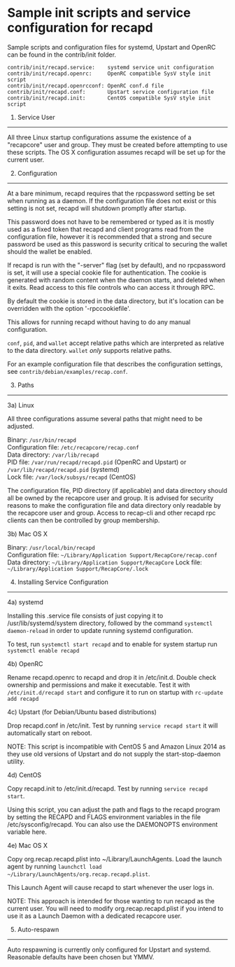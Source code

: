 Sample init scripts and service configuration for recapd
==========================================================

Sample scripts and configuration files for systemd, Upstart and OpenRC
can be found in the contrib/init folder.

    contrib/init/recapd.service:    systemd service unit configuration
    contrib/init/recapd.openrc:     OpenRC compatible SysV style init script
    contrib/init/recapd.openrcconf: OpenRC conf.d file
    contrib/init/recapd.conf:       Upstart service configuration file
    contrib/init/recapd.init:       CentOS compatible SysV style init script

1. Service User
---------------------------------

All three Linux startup configurations assume the existence of a "recapcore" user
and group.  They must be created before attempting to use these scripts.
The OS X configuration assumes recapd will be set up for the current user.

2. Configuration
---------------------------------

At a bare minimum, recapd requires that the rpcpassword setting be set
when running as a daemon.  If the configuration file does not exist or this
setting is not set, recapd will shutdown promptly after startup.

This password does not have to be remembered or typed as it is mostly used
as a fixed token that recapd and client programs read from the configuration
file, however it is recommended that a strong and secure password be used
as this password is security critical to securing the wallet should the
wallet be enabled.

If recapd is run with the "-server" flag (set by default), and no rpcpassword is set,
it will use a special cookie file for authentication. The cookie is generated with random
content when the daemon starts, and deleted when it exits. Read access to this file
controls who can access it through RPC.

By default the cookie is stored in the data directory, but it's location can be overridden
with the option '-rpccookiefile'.

This allows for running recapd without having to do any manual configuration.

`conf`, `pid`, and `wallet` accept relative paths which are interpreted as
relative to the data directory. `wallet` *only* supports relative paths.

For an example configuration file that describes the configuration settings,
see `contrib/debian/examples/recap.conf`.

3. Paths
---------------------------------

3a) Linux

All three configurations assume several paths that might need to be adjusted.

Binary:              `/usr/bin/recapd`  
Configuration file:  `/etc/recapcore/recap.conf`  
Data directory:      `/var/lib/recapd`  
PID file:            `/var/run/recapd/recapd.pid` (OpenRC and Upstart) or `/var/lib/recapd/recapd.pid` (systemd)  
Lock file:           `/var/lock/subsys/recapd` (CentOS)  

The configuration file, PID directory (if applicable) and data directory
should all be owned by the recapcore user and group.  It is advised for security
reasons to make the configuration file and data directory only readable by the
recapcore user and group.  Access to recap-cli and other recapd rpc clients
can then be controlled by group membership.

3b) Mac OS X

Binary:              `/usr/local/bin/recapd`  
Configuration file:  `~/Library/Application Support/RecapCore/recap.conf`  
Data directory:      `~/Library/Application Support/RecapCore`
Lock file:           `~/Library/Application Support/RecapCore/.lock`

4. Installing Service Configuration
-----------------------------------

4a) systemd

Installing this .service file consists of just copying it to
/usr/lib/systemd/system directory, followed by the command
`systemctl daemon-reload` in order to update running systemd configuration.

To test, run `systemctl start recapd` and to enable for system startup run
`systemctl enable recapd`

4b) OpenRC

Rename recapd.openrc to recapd and drop it in /etc/init.d.  Double
check ownership and permissions and make it executable.  Test it with
`/etc/init.d/recapd start` and configure it to run on startup with
`rc-update add recapd`

4c) Upstart (for Debian/Ubuntu based distributions)

Drop recapd.conf in /etc/init.  Test by running `service recapd start`
it will automatically start on reboot.

NOTE: This script is incompatible with CentOS 5 and Amazon Linux 2014 as they
use old versions of Upstart and do not supply the start-stop-daemon utility.

4d) CentOS

Copy recapd.init to /etc/init.d/recapd. Test by running `service recapd start`.

Using this script, you can adjust the path and flags to the recapd program by
setting the RECAPD and FLAGS environment variables in the file
/etc/sysconfig/recapd. You can also use the DAEMONOPTS environment variable here.

4e) Mac OS X

Copy org.recap.recapd.plist into ~/Library/LaunchAgents. Load the launch agent by
running `launchctl load ~/Library/LaunchAgents/org.recap.recapd.plist`.

This Launch Agent will cause recapd to start whenever the user logs in.

NOTE: This approach is intended for those wanting to run recapd as the current user.
You will need to modify org.recap.recapd.plist if you intend to use it as a
Launch Daemon with a dedicated recapcore user.

5. Auto-respawn
-----------------------------------

Auto respawning is currently only configured for Upstart and systemd.
Reasonable defaults have been chosen but YMMV.
